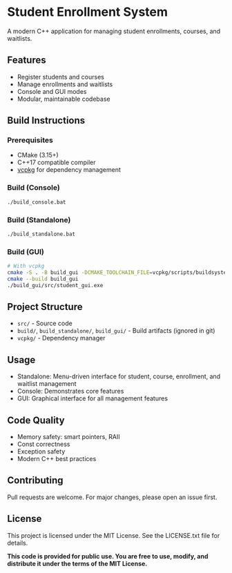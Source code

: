# Student Enrollment System

A modern C++ application for managing student enrollments, courses, and waitlists.

## Features
- Register students and courses
- Manage enrollments and waitlists
- Console and GUI modes
- Modular, maintainable codebase

## Build Instructions

### Prerequisites
- CMake (3.15+)
- C++17 compatible compiler
- [vcpkg](https://github.com/microsoft/vcpkg) for dependency management

### Build (Console)
```sh
./build_console.bat
```

### Build (Standalone)
```sh
./build_standalone.bat
```

### Build (GUI)
```sh
# With vcpkg
cmake -S . -B build_gui -DCMAKE_TOOLCHAIN_FILE=vcpkg/scripts/buildsystems/vcpkg.cmake
cmake --build build_gui
./build_gui/src/student_gui.exe
```

## Project Structure
- `src/` - Source code
- `build/`, `build_standalone/`, `build_gui/` - Build artifacts (ignored in git)
- `vcpkg/` - Dependency manager

## Usage
- Standalone: Menu-driven interface for student, course, enrollment, and waitlist management
- Console: Demonstrates core features
- GUI: Graphical interface for all management features

## Code Quality
- Memory safety: smart pointers, RAII
- Const correctness
- Exception safety
- Modern C++ best practices

## Contributing
Pull requests are welcome. For major changes, please open an issue first.

## License

This project is licensed under the MIT License. See the LICENSE.txt file for details.

**This code is provided for public use. You are free to use, modify, and distribute it under the terms of the MIT License.**

